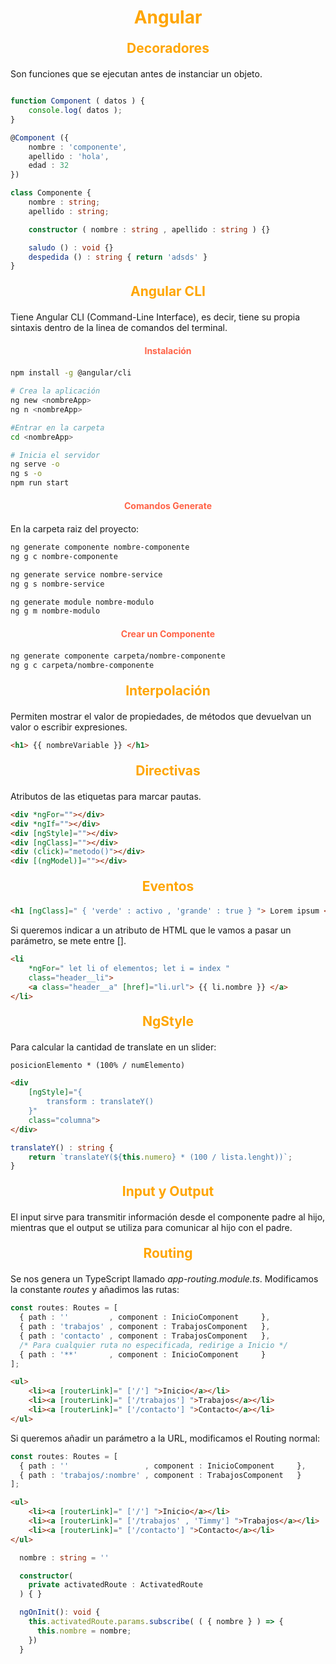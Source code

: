 <style>
    .titulo {
        font-size: 20px;
    }

    h1 {
        text-align: center;
        font-weight: bold;
        color: orange;
    }

    h2 {
        font-weight: bold;
        text-align: center;
        margin: 20px;
        color: orange;
    }

    h3 {
        color: tomato;
        text-align: center;
        margin: 20px;
    }

    h4 {
        color: tomato;
        text-align: center;
        margin: 20px;
    }

    i {
        font-weight: bold;
    }
</style>

# Angular

## Decoradores

Son funciones que se ejecutan antes de instanciar un objeto.

```ts

function Component ( datos ) {
    console.log( datos );
}

@Component ({
    nombre : 'componente',
    apellido : 'hola',
    edad : 32
})

class Componente {
    nombre : string;
    apellido : string;

    constructor ( nombre : string , apellido : string ) {}

    saludo () : void {}
    despedida () : string { return 'adsds' }
}

```

## Angular CLI

Tiene Angular CLI (Command-Line Interface), es decir, tiene su propia sintaxis dentro de la linea de comandos del terminal. 

#### Instalación

```bash
npm install -g @angular/cli
```

```bash
# Crea la aplicación
ng new <nombreApp>
ng n <nombreApp>

#Entrar en la carpeta
cd <nombreApp>

# Inicia el servidor
ng serve -o
ng s -o 
npm run start            
```

#### Comandos Generate

En la carpeta raiz del proyecto:

```bash
ng generate componente nombre-componente
ng g c nombre-componente
```

```bash
ng generate service nombre-service
ng g s nombre-service
```

```bash
ng generate module nombre-modulo
ng g m nombre-modulo
```

#### Crear un Componente

```bash
ng generate componente carpeta/nombre-componente
ng g c carpeta/nombre-componente
```

## Interpolación

Permiten mostrar el valor de propiedades, de métodos que devuelvan un valor o escribir expresiones.

```html
<h1> {{ nombreVariable }} </h1>
```

## Directivas

Atributos de las etiquetas para marcar pautas.

```html
<div *ngFor=""></div>
<div *ngIf=""></div>
<div [ngStyle]=""></div>
<div [ngClass]=""></div>
<div (click)="metodo()"></div>
<div [(ngModel)]=""></div>
```

## Eventos

```html
<h1 [ngClass]=" { 'verde' : activo , 'grande' : true } "> Lorem ipsum </h1>
```

Si queremos indicar a un atributo de HTML que le vamos a pasar un parámetro, se mete entre [].

```html
<li 
    *ngFor=" let li of elementos; let i = index "
    class="header__li">
    <a class="header__a" [href]="li.url"> {{ li.nombre }} </a>
</li>
```

## NgStyle

Para calcular la cantidad de translate en un slider:

    posicionElemento * (100% / numElemento)


```html
<div
    [ngStyle]="{
        transform : translateY()
    }"
    class="columna">
</div>
```

```ts
translateY() : string {
    return `translateY(${this.numero} * (100 / lista.lenght))`;
}
```

## Input y Output

El input sirve para transmitir información desde el componente padre al hijo, mientras que el output se utiliza para comunicar al hijo con el padre.

## Routing

Se nos genera un TypeScript llamado *app-routing.module.ts*.
Modificamos la constante *routes* y añadimos las rutas:

```ts
const routes: Routes = [
  { path : ''         , component : InicioComponent     },
  { path : 'trabajos' , component : TrabajosComponent   },
  { path : 'contacto' , component : TrabajosComponent   },
  /* Para cualquier ruta no especificada, redirige a Inicio */
  { path : '**'       , component : InicioComponent     }
];
```

```html
<ul>
    <li><a [routerLink]=" ['/'] ">Inicio</a></li>
    <li><a [routerLink]=" ['/trabajos'] ">Trabajos</a></li>
    <li><a [routerLink]=" ['/contacto'] ">Contacto</a></li>
</ul>
```

Si queremos añadir un parámetro a la URL, modificamos el Routing normal:

```ts
const routes: Routes = [
  { path : ''                 , component : InicioComponent     },
  { path : 'trabajos/:nombre' , component : TrabajosComponent   }
];
```

```html
<ul>
    <li><a [routerLink]=" ['/'] ">Inicio</a></li>
    <li><a [routerLink]=" ['/trabajos' , 'Timmy'] ">Trabajos</a></li>
    <li><a [routerLink]=" ['/contacto'] ">Contacto</a></li>
</ul>
```

```ts
  nombre : string = ''

  constructor( 
    private activatedRoute : ActivatedRoute
  ) { }

  ngOnInit(): void {
    this.activatedRoute.params.subscribe( ( { nombre } ) => {
      this.nombre = nombre;
    })
  }
```